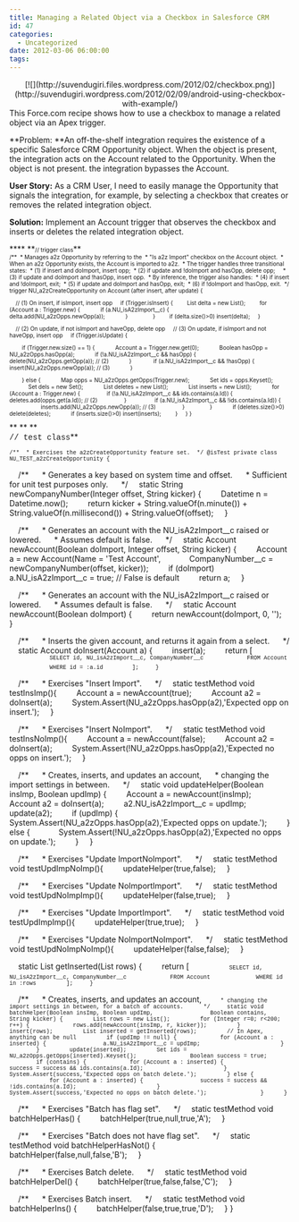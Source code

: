```yaml
---
title: Managing a Related Object via a Checkbox in Salesforce CRM
id: 47
categories:
  - Uncategorized
date: 2012-03-06 06:00:00
tags:
---
```


<div class="separator" style="clear:both;text-align:center;">[![](http://suvendugiri.files.wordpress.com/2012/02/checkbox.png)](http://suvendugiri.wordpress.com/2012/02/09/android-using-checkbox-with-example/)</div>This Force.com recipe shows how to use a checkbox to manage a related object via an Apex trigger. 

**Problem: **An off-the-shelf integration requires the existence  of a specific Salesforce CRM Opportunity object. When the object is  present, the integration acts on the Account related to the Opportunity.  When the object is not present. the integration bypasses the Account.

**User Story:** As a CRM User, I need to easily manage the Opportunity that signals the  integration, for example, by selecting a checkbox that creates or  removes the related integration object.

**Solution:** Implement an Account trigger that observes the checkbox and inserts or deletes the related integration object.
<div>**<span style="font-size:x-small;"></span>**
<a name='more'></a>**<span style="font-size:x-small;">// trigger class</span>**</div><div><span style="font-size:x-small;">
/** 
 * Manages a2z Opportunity by referring to the 
 * "Is a2z Import" checkbox on the Account object. 
 * When an a2z Opportunity exists, the Account is imported to a2z. 
 * The trigger handles three transitional states: 
 * (1) if insert and doImport, insert opp; 
 * (2) if update and !doImport and hasOpp, delete opp;    
 * (3) if update and doImport and !hasOpp, insert opp.
 * By inference, the trigger also handles:
 * (4) if insert and !doImport, exit; 
 * (5) if update and doImport and hasOpp, exit;
 * (6) if !doImport and !hasOpp, exit.
 */
trigger NU_a2zCreateOpportunity on Account (after insert, after update) {

    // (1) On insert, if isImport, insert opp
    if (Trigger.isInsert) {
        List delta = new List();
        for (Account a : Trigger.new) {
            if (a.NU_isA2zImport__c) {
                delta.add(NU_a2zOpps.newOpp(a));
            }        
        }
        if (delta.size()&gt;0) insert(delta);
    }

    // (2) On update, if not isImport and haveOpp, delete opp
    // (3) On update, if isImport and not haveOpp, insert opp
    if (Trigger.isUpdate) {

        if (Trigger.new.size() == 1) {
            Account a = Trigger.new.get(0);
            Boolean hasOpp = NU_a2zOpps.hasOpp(a);
            if (!a.NU_isA2zImport__c &amp;&amp; hasOpp) {
                delete(NU_a2zOpps.getOpp(a)); // (2)
            }  
            if (a.NU_isA2zImport__c &amp;&amp; !hasOpp) {
                insert(NU_a2zOpps.newOpp(a)); // (3)
            }    

        } else {
            Map opps = NU_a2zOpps.getOpps(Trigger.new);
            Set ids = opps.Keyset();
            Set dels = new Set();
            List deletes = new List();
            List inserts = new List();
            for (Account a : Trigger.new) {
                if (!a.NU_isA2zImport__c &amp;&amp; ids.contains(a.Id)) {
                    deletes.add(opps.get(a.Id)); // (2)
                }  
                if (a.NU_isA2zImport__c &amp;&amp; !ids.contains(a.Id)) {
                    inserts.add(NU_a2zOpps.newOpp(a)); // (3)
                }    
            } 
            if (deletes.size()&gt;0) delete(deletes);
            if (inserts.size()&gt;0) insert(inserts);
        }
    }
}</span></div><div>**
**
**
**</div><span style="font-size:x-small;">**<span style="font-family:'Courier New', Courier, monospace;">// test class</span>**
<span style="font-family:'Courier New', Courier, monospace;"></span></span>

<span style="font-size:x-small;"><span style="font-family:'Courier New', Courier, monospace;">/**
 * Exercises the a2zCreateOpportunity feature set. 
 */
@isTest
private class NU_TEST_a2zCreateOpportunity {

    /** 
     * Generates a key based on system time and offset.
     * Sufficient for unit test purposes only.
     */
    static String newCompanyNumber(Integer offset, String kicker) {
        Datetime n = Datetime.now();
        return kicker + String.valueOf(n.minute()) + String.valueOf(n.millisecond()) + String.valueOf(offset);
    } 

    /**
     * Generates an account with the NU_isA2zImport__c raised or lowered.
     * Assumes default is false. 
     */
    static Account newAccount(Boolean doImport, Integer offset, String kicker) {
        Account a = new Account(Name = 'Test Account', 
            CompanyNumber__c = newCompanyNumber(offset, kicker));
        if (doImport) a.NU_isA2zImport__c = true; // False is default
        return a;
    }

    /**
     * Generates an account with the NU_isA2zImport__c raised or lowered.
     * Assumes default is false. 
     */
    static Account newAccount(Boolean doImport) {
        return newAccount(doImport, 0, '');
    }

    /** 
     * Inserts the given account, and returns it again from a select. 
     */
    static Account doInsert(Account a) {
        insert(a);
        return [</span></span>
<span style="font-size:x-small;"><span style="font-family:'Courier New', Courier, monospace;">            </span></span><span style="font-size:x-small;"><span style="font-family:'Courier New', Courier, monospace;">SELECT id, NU_isA2zImport__c, CompanyNumber__c
 </span></span><span style="font-size:x-small;"><span style="font-family:'Courier New', Courier, monospace;">            </span></span><span style="font-size:x-small;"><span style="font-family:'Courier New', Courier, monospace;">FROM Account
 </span></span><span style="font-size:x-small;"><span style="font-family:'Courier New', Courier, monospace;">            </span></span><span style="font-size:x-small;"><span style="font-family:'Courier New', Courier, monospace;">WHERE id = :a.id</span></span>
<span style="font-size:x-small;"><span style="font-family:'Courier New', Courier, monospace;">        </span></span><span style="font-size:x-small;"><span style="font-family:'Courier New', Courier, monospace;">];
    }

    /** 
     * Exercises "Insert Import".
     */
    static testMethod void testInsImp(){
        Account a = newAccount(true);
        Account a2 = doInsert(a);
        System.Assert(NU_a2zOpps.hasOpp(a2),'Expected opp on insert.');
    }

    /** 
     * Exercises "Insert NoImport". 
     */
    static testMethod void testInsNoImp(){
        Account a = newAccount(false);
        Account a2 = doInsert(a);
        System.Assert(!NU_a2zOpps.hasOpp(a2),'Expected no opps on insert.');
    }

    /**
     * Creates, inserts, and updates an account, 
     * changing the import settings in between.
     */
    static void updateHelper(Boolean insImp, Boolean updImp) {
        Account a = newAccount(insImp);
        Account a2 = doInsert(a);
        a2.NU_isA2zImport__c = updImp;
        update(a2);
        if (updImp) {
            System.Assert(NU_a2zOpps.hasOpp(a2),'Expected opps on update.');
        } else {
            System.Assert(!NU_a2zOpps.hasOpp(a2),'Expected no opps on update.');
        }
    }

    /** 
     * Exercises "Update ImportNoImport". 
     */
    static testMethod void testUpdImpNoImp(){
        updateHelper(true,false);
    }

    /** 
     * Exercises "Update NoImportImport".
     */
    static testMethod void testUpdNoImpImp(){
        updateHelper(false,true);
    }

    /** 
     * Exercises "Update ImportImport".
     */
    static testMethod void testUpdImpImp(){
        updateHelper(true,true);
    }

    /** 
     * Exercises "Update NoImportNoImport".
     */
    static testMethod void testUpdNoImpNoImp(){
        updateHelper(false,false);
    }

    static List getInserted(List rows) {
        return [</span></span><span style="font-size:x-small;"><span style="font-family:'Courier New', Courier, monospace;">            </span></span><span style="font-size:x-small;"><span style="font-family:'Courier New', Courier, monospace;">SELECT id, NU_isA2zImport__c, CompanyNumber__c
 </span></span><span style="font-size:x-small;"><span style="font-family:'Courier New', Courier, monospace;">            </span></span><span style="font-size:x-small;"><span style="font-family:'Courier New', Courier, monospace;">FROM Account </span></span>
<span style="font-size:x-small;"><span style="font-family:'Courier New', Courier, monospace;">            </span></span><span style="font-size:x-small;"><span style="font-family:'Courier New', Courier, monospace;">WHERE id in :rows</span></span><span style="font-size:x-small;"><span style="font-family:'Courier New', Courier, monospace;">
        </span></span><span style="font-size:x-small;"><span style="font-family:'Courier New', Courier, monospace;">]; 
    }

    /** 
     * Creates, inserts, and updates an account,
 </span></span><span style="font-size:x-small;"><span style="font-family:'Courier New', Courier, monospace;">     * </span></span><span style="font-size:x-small;"><span style="font-family:'Courier New', Courier, monospace;">changing the import settings in between, for a batch of accounts.
     */
    static void batchHelper(Boolean insImp, Boolean updImp,
 </span></span><span style="font-size:x-small;"><span style="font-family:'Courier New', Courier, monospace;">        </span></span><span style="font-size:x-small;"><span style="font-family:'Courier New', Courier, monospace;">        </span></span><span style="font-size:x-small;"><span style="font-family:'Courier New', Courier, monospace;">Boolean contains, String kicker) {
        List rows = new List();
        for (Integer r=0; r&lt;200; r++) {
            rows.add(newAccount(insImp, r, kicker));
        }
        insert(rows);
        List inserted = getInserted(rows);
        // In Apex, anything can be null
        if (updImp != null) {
            for (Account a : inserted) {
                a.NU_isA2zImport__c = updImp;            
            }
        }
        update(inserted);
        Set ids = NU_a2zOpps.getOpps(inserted).Keyset();        
        Boolean success = true;
        if (contains) {
            for (Account a : inserted) {
                success = success &amp;&amp; ids.contains(a.Id);            
            }
            System.Assert(success,'Expected opps on batch delete.');
        } else { 
            for (Account a : inserted) {
                success = success &amp;&amp; !ids.contains(a.Id);            
            }
            System.Assert(success,'Expected no opps on batch delete.');        
        }
     }

    /** 
     * Exercises "Batch has flag set".
     */
    static testMethod void batchHelperHas() {
        batchHelper(true,null,true,'A');
    }

    /** 
     * Exercises "Batch does not have flag set".
     */
    static testMethod void batchHelperHasNot() {
        batchHelper(false,null,false,'B');
    }

    /** 
     * Exercises Batch delete.
     */
    static testMethod void batchHelperDel() {
        batchHelper(true,false,false,'C');
    }

    /** 
     * Exercises Batch insert.
     */
    static testMethod void batchHelperIns() {
        batchHelper(false,true,true,'D');
    }
}</span></span>